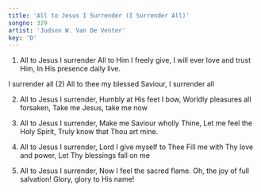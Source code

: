 ```yaml
---
title: 'All to Jesus I Surrender (I Surrender All)'
songno: 329
artist: 'Judson W. Van De Venter'
key: 'D'
---
```

1. All to Jesus I surrender
All to Him I freely give,
I will ever love and trust Him,
In His presence daily live.

I surrender all (2)
All to thee my blessed Saviour,
I surrender all

2. All to Jesus I surrender,
Humbly at His feet I bow,
Worldly pleasures all forsaken,
Take me Jesus, take me now

3. All to Jesus I surrender,
Make me Saviour wholly Thine,
Let me feel the Holy Spirit,
Truly know that Thou art mine.

4. All to Jesus I surrender,
Lord I give myself to Thee
Fill me with Thy love and power,
Let Thy blessings fall on me

5. All to Jesus I surrender,
Now I feel the sacred flame.
Oh, the joy of full salvation!
Glory, glory to His name!
